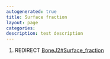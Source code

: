 ```yaml
---
autogenerated: true
title: Surface fraction
layout: page
categories: 
description: test description
---
```


1.  REDIRECT [BoneJ2\#Surface\_fraction](BoneJ2#Surface_fraction)
